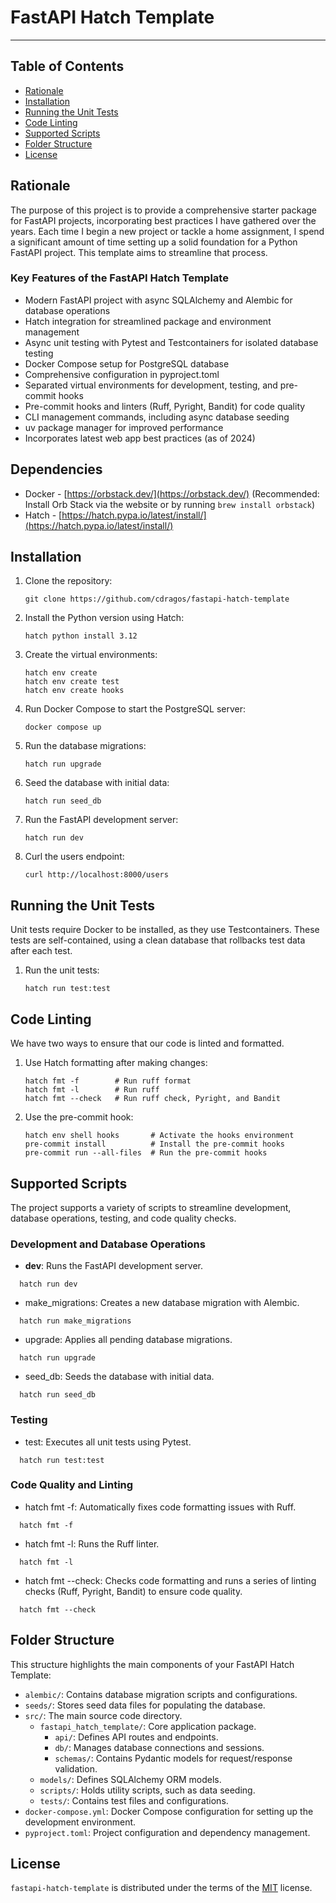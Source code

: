 # FastAPI Hatch Template

-----

## Table of Contents

- [Rationale](#Rationale)
- [Installation](#installation)
- [Running the Unit Tests](#running-the-unit-tests)
- [Code Linting](#code-linting)
- [Supported Scripts](#supported-scripts)
- [Folder Structure](#folder-structure)
- [License](#license)


## Rationale

The purpose of this project is to provide a comprehensive starter package for FastAPI projects, incorporating best practices I have gathered over the years. Each time I begin a new project or tackle a home assignment, I spend a significant amount of time setting up a solid foundation for a Python FastAPI project. This template aims to streamline that process.

### Key Features of the FastAPI Hatch Template

- Modern FastAPI project with async SQLAlchemy and Alembic for database operations
- Hatch integration for streamlined package and environment management
- Async unit testing with Pytest and Testcontainers for isolated database testing
- Docker Compose setup for PostgreSQL database
- Comprehensive configuration in pyproject.toml
- Separated virtual environments for development, testing, and pre-commit hooks
- Pre-commit hooks and linters (Ruff, Pyright, Bandit) for code quality
- CLI management commands, including async database seeding
- uv package manager for improved performance
- Incorporates latest web app best practices (as of 2024)

## Dependencies

- Docker - [https://orbstack.dev/](https://orbstack.dev/) (Recommended: Install Orb Stack via the website or by running `brew install orbstack`)
- Hatch - [https://hatch.pypa.io/latest/install/](https://hatch.pypa.io/latest/install/)

## Installation

1. Clone the repository:
    ```console
    git clone https://github.com/cdragos/fastapi-hatch-template
    ```

2. Install the Python version using Hatch:
    ```console
    hatch python install 3.12
    ```

3. Create the virtual environments:
    ```console
    hatch env create
    hatch env create test
    hatch env create hooks
    ```

4. Run Docker Compose to start the PostgreSQL server:
    ```console
    docker compose up
    ```

5. Run the database migrations:
    ```console
    hatch run upgrade
    ```

6. Seed the database with initial data:
    ```console
    hatch run seed_db
    ```

7. Run the FastAPI development server:
    ```console
    hatch run dev
    ```

8. Curl the users endpoint:
    ```console
    curl http://localhost:8000/users
    ```

## Running the Unit Tests

Unit tests require Docker to be installed, as they use Testcontainers. These tests are self-contained, using a clean database that rollbacks test data after each test.

1. Run the unit tests:
   ```console
   hatch run test:test
   ```

## Code Linting

We have two ways to ensure that our code is linted and formatted.

1. Use Hatch formatting after making changes:
    ```console
    hatch fmt -f        # Run ruff format
    hatch fmt -l        # Run ruff
    hatch fmt --check   # Run ruff check, Pyright, and Bandit
    ```

2. Use the pre-commit hook:
    ```console
    hatch env shell hooks       # Activate the hooks environment
    pre-commit install          # Install the pre-commit hooks
    pre-commit run --all-files  # Run the pre-commit hooks
    ```

## Supported Scripts

The project supports a variety of scripts to streamline development, database operations, testing, and code quality checks.

### Development and Database Operations
- **dev**: Runs the FastAPI development server.
```console
  hatch run dev
```
- make_migrations: Creates a new database migration with Alembic.
```console
  hatch run make_migrations
```
- upgrade: Applies all pending database migrations.
```console
  hatch run upgrade
```
- seed_db: Seeds the database with initial data.
```console
  hatch run seed_db
```
### Testing

- test: Executes all unit tests using Pytest.
```console
  hatch run test:test
```

### Code Quality and Linting

- hatch fmt -f: Automatically fixes code formatting issues with Ruff.
```console
  hatch fmt -f
```

- hatch fmt -l: Runs the Ruff linter.
```console
  hatch fmt -l
```

- hatch fmt --check: Checks code formatting and runs a series of linting checks (Ruff, Pyright, Bandit) to ensure code quality.
```console
  hatch fmt --check
```

## Folder Structure

This structure highlights the main components of your FastAPI Hatch Template:

- `alembic/`: Contains database migration scripts and configurations.
- `seeds/`: Stores seed data files for populating the database.
- `src/`: The main source code directory.
  - `fastapi_hatch_template/`: Core application package.
    - `api/`: Defines API routes and endpoints.
    - `db/`: Manages database connections and sessions.
    - `schemas/`: Contains Pydantic models for request/response validation.
  - `models/`: Defines SQLAlchemy ORM models.
  - `scripts/`: Holds utility scripts, such as data seeding.
  - `tests/`: Contains test files and configurations.
- `docker-compose.yml`: Docker Compose configuration for setting up the development environment.
- `pyproject.toml`: Project configuration and dependency management.

## License

`fastapi-hatch-template` is distributed under the terms of the [MIT](https://spdx.org/licenses/MIT.html) license.
